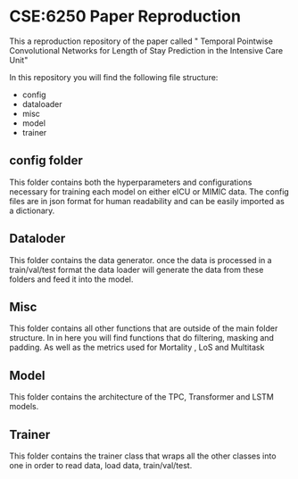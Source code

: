 # CSE:6250 Paper Reproduction

This a reproduction repository of the paper called " Temporal Pointwise Convolutional Networks for Length of Stay
Prediction in the Intensive Care Unit"

In this repository you will find the following file structure:
- config
- dataloader
- misc
- model
- trainer


## config folder
This folder contains both the hyperparameters and configurations necessary for training each model on either eICU or MIMIC data.
The config files are in json format for human readability and can be easily imported as a dictionary.

## Dataloder 

This folder contains the data generator. once the data is processed in a train/val/test format the data loader will generate the data from these folders and feed it into the model.
## Misc

This folder contains all other functions that are outside of the main folder structure. In in here you will find functions that do filtering, masking and padding. As well as the metrics used for Mortality , LoS and Multitask

## Model 

This folder contains the architecture of the TPC, Transformer and LSTM models. 

## Trainer

This folder contains the trainer class that wraps all the other classes into one in order to read data, load data, train/val/test.






